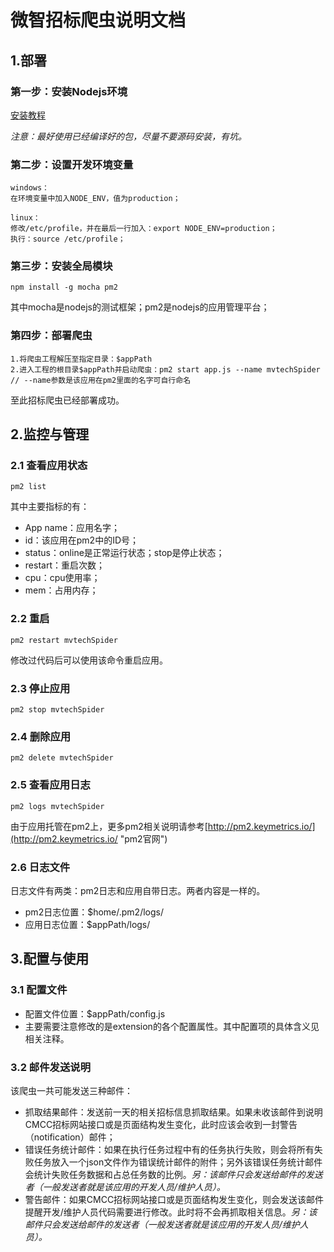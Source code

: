 # 微智招标爬虫说明文档
## 1.部署
### 第一步：安装Nodejs环境
[安装教程](https://www.runoob.com/nodejs/nodejs-install-setup.html)

*注意：最好使用已经编译好的包，尽量不要源码安装，有坑。*
### 第二步：设置开发环境变量
	windows：
	在环境变量中加入NODE_ENV，值为production；

	linux：
	修改/etc/profile，并在最后一行加入：export NODE_ENV=production；
	执行：source /etc/profile；
### 第三步：安装全局模块
	npm install -g mocha pm2
其中mocha是nodejs的测试框架；pm2是nodejs的应用管理平台；
### 第四步：部署爬虫
	1.将爬虫工程解压至指定目录：$appPath
	2.进入工程的根目录$appPath并启动爬虫：pm2 start app.js --name mvtechSpider // --name参数是该应用在pm2里面的名字可自行命名 
至此招标爬虫已经部署成功。
## 2.监控与管理
### 2.1 查看应用状态
	pm2 list
其中主要指标的有：

* App name：应用名字；
* id：该应用在pm2中的ID号；
* status：online是正常运行状态；stop是停止状态；
* restart：重启次数；
* cpu：cpu使用率；
* mem：占用内存；
### 2.2 重启
	pm2 restart mvtechSpider
修改过代码后可以使用该命令重启应用。
### 2.3 停止应用
	pm2 stop mvtechSpider
### 2.4 删除应用
	pm2 delete mvtechSpider
### 2.5 查看应用日志
	pm2 logs mvtechSpider
由于应用托管在pm2上，更多pm2相关说明请参考[http://pm2.keymetrics.io/](http://pm2.keymetrics.io/ "pm2官网")
### 2.6 日志文件
日志文件有两类：pm2日志和应用自带日志。两者内容是一样的。

* pm2日志位置：$home/.pm2/logs/
* 应用日志位置：$appPath/logs/

## 3.配置与使用
### 3.1 配置文件

* 配置文件位置：$appPath/config.js
* 主要需要注意修改的是extension的各个配置属性。其中配置项的具体含义见相关注释。
### 3.2 邮件发送说明
该爬虫一共可能发送三种邮件：

* 抓取结果邮件：发送前一天的相关招标信息抓取结果。如果未收该邮件到说明CMCC招标网站接口或是页面结构发生变化，此时应该会收到一封警告（notification）邮件；
* 错误任务统计邮件：如果在执行任务过程中有的任务执行失败，则会将所有失败任务放入一个json文件作为错误统计邮件的附件；另外该错误任务统计邮件会统计失败任务数据和占总任务数的比例。*另：该邮件只会发送给邮件的发送者（一般发送者就是该应用的开发人员/维护人员）。*
* 警告邮件：如果CMCC招标网站接口或是页面结构发生变化，则会发送该邮件提醒开发/维护人员代码需要进行修改。此时将不会再抓取相关信息。*另：该邮件只会发送给邮件的发送者（一般发送者就是该应用的开发人员/维护人员）。*
